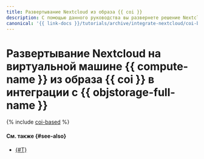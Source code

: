 ```yaml
---
title: Развертывание Nextcloud из образа {{ coi }}
description: С помощью данного руководства вы развернете решение Nextcloud на виртуальной машине {{ compute-full-name }} из образа {{ coi }} в интеграции с объектным хранилищем {{ objstorage-full-name }}.
canonical: '{{ link-docs }}/tutorials/archive/integrate-nextcloud/coi-based'
---
```


# Развертывание Nextcloud на виртуальной машине {{ compute-name }} из образа {{ coi }} в интеграции с {{ objstorage-full-name }}

{% include [coi-based](../../../_tutorials/archive/integrate-nextcloud/coi-based.md) %}

#### См. также {#see-also}

* [{#T}](./fault-tolerant.md)